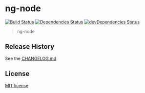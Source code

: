 # ng-node
[![Build Status](https://travis-ci.org/martinjezek/ng-node.svg?branch=master)](https://travis-ci.org/martinjezek/ng-node)
[![Dependencies Status](https://david-dm.org/martinjezek/ng-node.svg)](https://david-dm.org/martinjezek/ng-node#info=dependencies&view=table)
[![devDependencies Status](https://david-dm.org/martinjezek/ng-node/dev-status.svg)](https://david-dm.org/martinjezek/ng-node#info=devDependencies)

> ng-node

## Release History

See the [CHANGELOG.md](https://github.com/martinjezek/ng-node/blob/master/CHANGELOG.md)

## License

[MIT license](https://raw.githubusercontent.com/martinjezek/ng-node/master/LICENSE)
